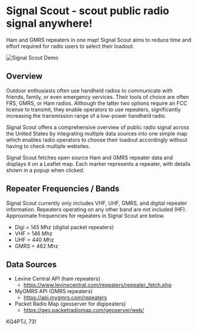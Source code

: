 # Signal Scout - scout public radio signal anywhere!

Ham and GMRS repeaters in one map! Signal Scout aims to reduce time and effort required for radio users to select their loadout.

![Signal Scout Demo](./signal_scout_demo.gif)

## Overview

Outdoor enthusiasts often use handheld radios to communicate with friends, family, or even emergency services. Their tools of choice are often FRS, GMRS, or Ham radios. Although the latter two options require an FCC license to transmit, they enable operators to use repeaters, significantly increasing the transmission range of a low-power handheld radio.

Signal Scout offers a comprehensive overview of public radio signal across the United States by integrating multiple data sources into one simple map which enables radio operators to choose their loadout accordingly without having to check multiple websites.

Signal Scout fetches open source Ham and GMRS repeater data and displays it on a Leaflet map. Each marker represents a repeater, with details shown in a popup when clicked.

## Repeater Frequencies / Bands
Signal Scout currently only includes VHF, UHF, GMRS, and digital repeater information. Repeaters operating on any other band are not included (HF). Approximate frequencies for repeaters in Signal Scout are below.
  - Digi = 145 Mhz (digital packet repeaters)
  - VHF = 146 Mhz
  - UHF = 440 Mhz
  - GMRS = 462 Mhz


## Data Sources
- Levine Central API (ham repeaters)
  - https://www.levinecentral.com/repeaters/repeater_fetch.php
- MyGMRS API (GMRS repeaters)
  - https://api.mygmrs.com/repeaters
- Packet Radio Map (geoserver for digipeaters)
  - https://geo.packetradiomap.com/geoserver/web/


KQ4PTJ, 73!